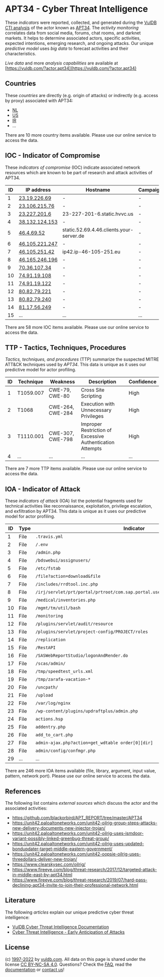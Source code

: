 # APT34 - Cyber Threat Intelligence

These _indicators_ were reported, collected, and generated during the [VulDB CTI analysis](https://vuldb.com/?kb.cti) of the actor known as [APT34](https://vuldb.com/?actor.apt34). The _activity monitoring_ correlates data from social media, forums, chat rooms, and darknet markets. It helps to determine associated actors, specific activities, expected intentions, emerging research, and ongoing attacks. Our unique _predictive model_ uses _big data_ to forecast activities and their characteristics.

_Live data_ and more _analysis capabilities_ are available at [https://vuldb.com/?actor.apt34](https://vuldb.com/?actor.apt34)

## Countries

These _countries_ are directly (e.g. origin of attacks) or indirectly (e.g. access by proxy) associated with APT34:

* [NL](https://vuldb.com/?country.nl)
* [US](https://vuldb.com/?country.us)
* [IR](https://vuldb.com/?country.ir)
* ...

There are 10 more country items available. Please use our online service to access the data.

## IOC - Indicator of Compromise

These _indicators of compromise_ (IOC) indicate associated network resources which are known to be part of research and attack activities of APT34.

ID | IP address | Hostname | Campaign | Confidence
-- | ---------- | -------- | -------- | ----------
1 | [23.19.226.69](https://vuldb.com/?ip.23.19.226.69) | - | - | High
2 | [23.106.215.76](https://vuldb.com/?ip.23.106.215.76) | - | - | High
3 | [23.227.201.6](https://vuldb.com/?ip.23.227.201.6) | 23-227-201-6.static.hvvc.us | - | High
4 | [38.132.124.153](https://vuldb.com/?ip.38.132.124.153) | - | - | High
5 | [46.4.69.52](https://vuldb.com/?ip.46.4.69.52) | static.52.69.4.46.clients.your-server.de | - | High
6 | [46.105.221.247](https://vuldb.com/?ip.46.105.221.247) | - | - | High
7 | [46.105.251.42](https://vuldb.com/?ip.46.105.251.42) | ip42.ip-46-105-251.eu | - | High
8 | [46.165.246.196](https://vuldb.com/?ip.46.165.246.196) | - | - | High
9 | [70.36.107.34](https://vuldb.com/?ip.70.36.107.34) | - | - | High
10 | [74.91.19.108](https://vuldb.com/?ip.74.91.19.108) | - | - | High
11 | [74.91.19.122](https://vuldb.com/?ip.74.91.19.122) | - | - | High
12 | [80.82.79.221](https://vuldb.com/?ip.80.82.79.221) | - | - | High
13 | [80.82.79.240](https://vuldb.com/?ip.80.82.79.240) | - | - | High
14 | [81.17.56.249](https://vuldb.com/?ip.81.17.56.249) | - | - | High
15 | ... | ... | ... | ...

There are 58 more IOC items available. Please use our online service to access the data.

## TTP - Tactics, Techniques, Procedures

_Tactics, techniques, and procedures_ (TTP) summarize the suspected MITRE ATT&CK techniques used by _APT34_. This data is unique as it uses our predictive model for actor profiling.

ID | Technique | Weakness | Description | Confidence
-- | --------- | -------- | ----------- | ----------
1 | T1059.007 | CWE-79, CWE-80 | Cross Site Scripting | High
2 | T1068 | CWE-264, CWE-284 | Execution with Unnecessary Privileges | High
3 | T1110.001 | CWE-307, CWE-798 | Improper Restriction of Excessive Authentication Attempts | High
4 | ... | ... | ... | ...

There are 7 more TTP items available. Please use our online service to access the data.

## IOA - Indicator of Attack

These _indicators of attack_ (IOA) list the potential fragments used for technical activities like reconnaissance, exploitation, privilege escalation, and exfiltration by APT34. This data is unique as it uses our predictive model for actor profiling.

ID | Type | Indicator | Confidence
-- | ---- | --------- | ----------
1 | File | `.travis.yml` | Medium
2 | File | `/.env` | Low
3 | File | `/admin.php` | Medium
4 | File | `/bdswebui/assignusers/` | High
5 | File | `/etc/fstab` | Medium
6 | File | `/file?action=download&file` | High
7 | File | `/includes/rrdtool.inc.php` | High
8 | File | `/irj/servlet/prt/portal/prtroot/com.sap.portal.usermanagement.admin.UserMapping` | High
9 | File | `/medical/inventories.php` | High
10 | File | `/mgmt/tm/util/bash` | High
11 | File | `/monitoring` | Medium
12 | File | `/plugins/servlet/audit/resource` | High
13 | File | `/plugins/servlet/project-config/PROJECT/roles` | High
14 | File | `/replication` | Medium
15 | File | `/RestAPI` | Medium
16 | File | `/SASWebReportStudio/logonAndRender.do` | High
17 | File | `/scas/admin/` | Medium
18 | File | `/tmp/speedtest_urls.xml` | High
19 | File | `/tmp/zarafa-vacation-*` | High
20 | File | `/uncpath/` | Medium
21 | File | `/upload` | Low
22 | File | `/var/log/nginx` | High
23 | File | `/wp-content/plugins/updraftplus/admin.php` | High
24 | File | `actions.hsp` | Medium
25 | File | `addentry.php` | Medium
26 | File | `add_to_cart.php` | High
27 | File | `admin-ajax.php?action=get_wdtable order[0][dir]` | High
28 | File | `admin/config/confmgr.php` | High
29 | ... | ... | ...

There are 246 more IOA items available (file, library, argument, input value, pattern, network port). Please use our online service to access the data.

## References

The following list contains _external sources_ which discuss the actor and the associated activities:

* https://github.com/blackorbird/APT_REPORT/tree/master/APT34
* https://unit42.paloaltonetworks.com/unit42-oilrig-group-steps-attacks-new-delivery-documents-new-injector-trojan/
* https://unit42.paloaltonetworks.com/unit42-oilrig-uses-ismdoor-variant-possibly-linked-greenbug-threat-group/
* https://unit42.paloaltonetworks.com/unit42-oilrig-uses-updated-bondupdater-target-middle-eastern-government/
* https://unit42.paloaltonetworks.com/unit42-oopsie-oilrig-uses-threedollars-deliver-new-trojan/
* https://www.clearskysec.com/oilrig/
* https://www.fireeye.com/blog/threat-research/2017/12/targeted-attack-in-middle-east-by-apt34.html
* https://www.fireeye.com/blog/threat-research/2019/07/hard-pass-declining-apt34-invite-to-join-their-professional-network.html

## Literature

The following _articles_ explain our unique predictive cyber threat intelligence:

* [VulDB Cyber Threat Intelligence Documentation](https://vuldb.com/?kb.cti)
* [Cyber Threat Intelligence - Early Anticipation of Attacks](https://www.scip.ch/en/?labs.20201022)

## License

(c) [1997-2022](https://vuldb.com/?kb.changelog) by [vuldb.com](https://vuldb.com/?kb.about). All data on this page is shared under the license [CC BY-NC-SA 4.0](https://creativecommons.org/licenses/by-nc-sa/4.0/). Questions? Check the [FAQ](https://vuldb.com/?kb.faq), read the [documentation](https://vuldb.com/?kb) or [contact us](https://vuldb.com/?contact)!
